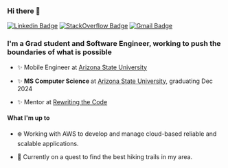 ### Hi there 👋
[![Linkedin Badge](https://img.shields.io/badge/-raisaarief-blue?style=flat-square&logo=Linkedin&logoColor=white&link=https://www.linkedin.com/in/raisaarief/)](https://www.linkedin.com/in/raisaarief/) 
[![StackOverflow Badge](https://img.shields.io/badge/-@raisaarief-03a57a?style=flat-square&labelColor=000000&logo=Stackoverflow&link=https://medium.com/@mailharshkhatri/)](https://medium.com/harsh-kumar-khatri)
[![Gmail Badge](https://img.shields.io/badge/-raisaarief31@gmail.com-c14438?style=flat-square&logo=Gmail&logoColor=white&link=mailto:raisaarief31@gmail.com)](mailto:raisaarief31@gmail.com)

### I'm a Grad student and Software Engineer, working to push the boundaries of what is possible

- ✨ Mobile Engineer at [Arizona State University](https://tech.asu.edu/)<br>

- ✨ <b> MS Computer Science </b> at [Arizona State University](https://tech.asu.edu/), graduating Dec 2024<br>

- ✨ Mentor at [Rewriting the Code](https://rewritingthecode.org/)<br>

#### What I'm up to
- ❄️ Working with AWS to develop and manage cloud-based reliable and scalable applications. <br>

- 🌴 Currently on a quest to find the best hiking trails in my area.

<!--
**Raisa31/Raisa31** is a ✨ _special_ ✨ repository because its `README.md` (this file) appears on your GitHub profile.

Here are some ideas to get you started:

- 🔭 I’m currently working on ...
- 🌱 I’m currently learning ...
- 👯 I’m looking to collaborate on ...
- 🤔 I’m looking for help with ...
- 💬 Ask me about ...
- 📫 How to reach me: ...
- 😄 Pronouns: ...
- ⚡ Fun fact: ...
-->
